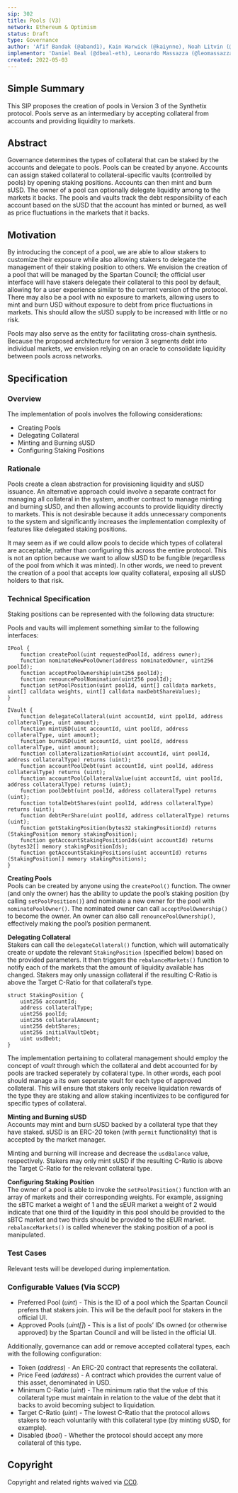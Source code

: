 ```yaml
---
sip: 302
title: Pools (V3)
network: Ethereum & Optimism
status: Draft
type: Governance
author: 'Afif Bandak (@aband1), Kain Warwick (@kaiynne), Noah Litvin (@noahlitvin)'
implementor: 'Daniel Beal (@dbeal-eth), Leonardo Massazza (@leomassazza), Alejandro Santander (@ajsantander)'
created: 2022-05-03
---
```


<!--You can leave these HTML comments in your merged SIP and delete the visible duplicate text guides, they will not appear and may be helpful to refer to if you edit it again. This is the suggested template for new SIPs. Note that an SIP number will be assigned by an editor. When opening a pull request to submit your SIP, please use an abbreviated title in the filename, `sip-draft_title_abbrev.md`. The title should be 44 characters or less.-->

## Simple Summary

<!--"If you can't explain it simply, you don't understand it well enough." Simply describe the outcome the proposed changes intends to achieve. This should be non-technical and accessible to a casual community member.-->

This SIP proposes the creation of pools in Version 3 of the Synthetix protocol. Pools serve as an intermediary by accepting collateral from accounts and providing liquidity to markets.

## Abstract

<!--A short (~200 word) description of the proposed change, the abstract should clearly describe the proposed change. This is what *will* be done if the SIP is implemented, not *why* it should be done or *how* it will be done. If the SIP proposes deploying a new contract, write, "we propose to deploy a new contract that will do x".-->

Governance determines the types of collateral that can be staked by the accounts and delegate to pools. Pools can be created by anyone. Accounts can assign staked collateral to collateral-specific vaults (controlled by pools) by opening staking positions. Accounts can then mint and burn sUSD. The owner of a pool can optionally delegate liquidity among to the markets it backs. The pools and vaults track the debt responsibility of each account based on the sUSD that the account has minted or burned, as well as price fluctuations in the markets that it backs.

## Motivation

<!--This is the problem statement. This is the *why* of the SIP. It should clearly explain *why* the current state of the protocol is inadequate.  It is critical that you explain *why* the change is needed, if the SIP proposes changing how something is calculated, you must address *why* the current calculation is innaccurate or wrong. This is not the place to describe how the SIP will address the issue!-->

By introducing the concept of a pool, we are able to allow stakers to customize their exposure while also allowing stakers to delegate the management of their staking position to others. We envision the creation of a pool that will be managed by the Spartan Council; the official user interface will have stakers delegate their collateral to this pool by default, allowing for a user experience similar to the current version of the protocol. There may also be a pool with no exposure to markets, allowing users to mint and burn USD without exposure to debt from price fluctuations in markets. This should allow the sUSD supply to be increased with little or no risk.

Pools may also serve as the entity for facilitating cross-chain synthesis. Because the proposed architecture for version 3 segments debt into individual markets, we envision relying on an oracle to consolidate liquidity between pools across networks.

## Specification

<!--The specification should describe the syntax and semantics of any new feature, there are five sections
1. Overview
2. Rationale
3. Technical Specification
4. Test Cases
5. Configurable Values
-->

### Overview

<!--This is a high level overview of *how* the SIP will solve the problem. The overview should clearly describe how the new feature will be implemented.-->

The implementation of pools involves the following considerations:

- Creating Pools
- Delegating Collateral
- Minting and Burning sUSD
- Configuring Staking Positions

### Rationale

<!--This is where you explain the reasoning behind how you propose to solve the problem. Why did you propose to implement the change in this way, what were the considerations and trade-offs. The rationale fleshes out what motivated the design and why particular design decisions were made. It should describe alternate designs that were considered and related work. The rationale may also provide evidence of consensus within the community, and should discuss important objections or concerns raised during discussion.-->

Pools create a clean abstraction for provisioning liquidity and sUSD issuance. An alternative approach could involve a separate contract for managing all collateral in the system, another contract to manage minting and burning sUSD, and then allowing accounts to provide liquidity directly to markets. This is not desirable because it adds unnecessary components to the system and significantly increases the implementation complexity of features like delegated staking positions.

It may seem as if we could allow pools to decide which types of collateral are acceptable, rather than configuring this across the entire protocol. This is not an option because we want to allow sUSD to be fungible (regardless of the pool from which it was minted). In other words, we need to prevent the creation of a pool that accepts low quality collateral, exposing all sUSD holders to that risk.

### Technical Specification

<!--The technical specification should outline the public API of the changes proposed. That is, changes to any of the interfaces Synthetix currently exposes or the creations of new ones.-->

Staking positions can be represented with the following data structure:

Pools and vaults will implement something similar to the following interfaces:

```solidity
IPool {
	function createPool(uint requestedPoolId, address owner);
	function nominateNewPoolOwner(address nominatedOwner, uint256 poolId);
    function acceptPoolOwnership(uint256 poolId);
    function renouncePoolNomination(uint256 poolId);
	function setPoolPosition(uint poolId, uint[] calldata markets, uint[] calldata weights, uint[] calldata maxDebtShareValues);
}

IVault {
	function delegateCollateral(uint accountId, uint ppolId, address collateralType, uint amount);
    function mintUSD(uint accountId, uint poolId, address collateralType, uint amount);
    function burnUSD(uint accountId, uint poolId, address collateralType, uint amount);
    function collateralizationRatio(uint accountId, uint poolId, address collateralType) returns (uint);
    function accountPoolDebt(uint accountId, uint poolId, address collateralType) returns (uint);
    function accountPoolCollateralValue(uint accountId, uint poolId, address collateralType) returns (uint);
    function poolDebt(uint poolId, address collateralType) returns (uint);
    function totalDebtShares(uint poolId, address collateralType) returns (uint);
    function debtPerShare(uint poolId, address collateralType) returns (uint);
    function getStakingPosition(bytes32 stakingPositionId) returns (StakingPosition memory stakingPosition);
    function getAccountStakingPositionIds(uint accountId) returns (bytes32[] memory stakingPositionIds);
    function getAccountStakingPositions(uint accountId) returns (StakingPosition[] memory stakingPositions);
}
```

**Creating Pools**  
Pools can be created by anyone using the `createPool()` function. The owner (and only the owner) has the ability to update the pool’s staking position (by calling `setPoolPosition()`) and nominate a new owner for the pool with `nominatePoolOwner()`. The nominated owner can call `acceptPoolOwnership()` to become the owner. An owner can also call `renouncePoolOwnership()`, effectively making the pool’s position permanent.

**Delegating Collateral**  
Stakers can call the `delegateCollateral()` function, which will automatically create or update the relevant `StakingPosition` (specified below) based on the provided parameters. It then triggers the `rebalanceMarkets()` function to notify each of the markets that the amount of liquidity available has changed. Stakers may only unassign collateral if the resulting C-Ratio is above the Target C-Ratio for that collateral’s type.

```solidity
struct StakingPosition {
    uint256 accountId;
    address collateralType;
    uint256 poolId;
    uint256 collateralAmount;
    uint256 debtShares;
    uint256 initialVaultDebt;
	uint usdDebt;
}
```

The implementation pertaining to collateral management should employ the concept of _vault_ through which the collateral and debt accounted for by pools are tracked seperately by collateral type. In other words, each pool should manage a its own seperate vault for each type of approved collateral. This will ensure that stakers only receive liquidation rewards of the type they are staking and allow staking incentivizes to be configured for specific types of collateral.

**Minting and Burning sUSD**  
Accounts may mint and burn sUSD backed by a collateral type that they have staked. sUSD is an ERC-20 token (with `permit` functionality) that is accepted by the market manager.

Minting and burning will increase and decrease the `usdBalance` value, respectively. Stakers may only mint sUSD if the resulting C-Ratio is above the Target C-Ratio for the relevant collateral type.

**Configuring Staking Position**  
The owner of a pool is able to invoke the `setPoolPosition()` function with an array of markets and their corresponding weights. For example, assigning the sBTC market a weight of 1 and the sEUR market a weight of 2 would indicate that one third of the liquidity in this pool should be provided to the sBTC market and two thirds should be provided to the sEUR market. `rebalanceMarkets()` is called whenever the staking position of a pool is manipulated.

### Test Cases

<!--Test cases for an implementation are mandatory for SIPs but can be included with the implementation..-->

Relevant tests will be developed during implementation.

### Configurable Values (Via SCCP)

<!--Please list all values configurable via SCCP under this implementation.-->

- Preferred Pool (_uint_) - This is the ID of a pool which the Spartan Council prefers that stakers join. This will be the default pool for stakers in the official UI.
- Approved Pools (_uint[]_) - This is a list of pools’ IDs owned (or otherwise approved) by the Spartan Council and will be listed in the official UI.

Additionally, governance can add or remove accepted collateral types, each with the following configuration:

- Token (_address_) - An ERC-20 contract that represents the collateral.
- Price Feed (_address_) - A contract which provides the current value of this asset, denominated in USD.
- Minimum C-Ratio (_uint_) - The minimum ratio that the value of this collateral type must maintain in relation to the value of the debt that it backs to avoid becoming subject to liquidation.
- Target C-Ratio (_uint_) - The lowest C-Ratio that the protocol allows stakers to reach voluntarily with this collateral type (by minting sUSD, for example).
- Disabled (_bool_) - Whether the protocol should accept any more collateral of this type.

## Copyright

Copyright and related rights waived via [CC0](https://creativecommons.org/publicdomain/zero/1.0/).
